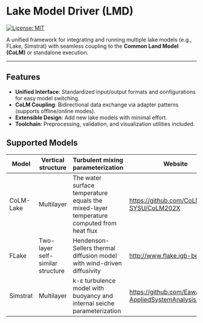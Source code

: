 # Lake Model Driver (LMD)  

[![License: MIT](https://img.shields.io/badge/License-MIT-blue.svg)](https://opensource.org/licenses/MIT)  

A unified framework for integrating and running multiple lake models (e.g., FLake, Simstrat) with seamless coupling to the **Common Land Model (CoLM)** or standalone execution.  

---

## Features  
- **Unified Interface**: Standardized input/output formats and configurations for easy model switching.  
- **CoLM Coupling**: Bidirectional data exchange via adapter patterns (supports offline/online modes).  
- **Extensible Design**: Add new lake models with minimal effort.  
- **Toolchain**: Preprocessing, validation, and visualization utilities included.  

## Supported Models

| Model            | Vertical structure               | Turbulent mixing parameterization                                                                 | Website                                  |
|------------------|-----------------------------------|---------------------------------------------------------------------------------------------------|------------------------------------------|
| CoLM-Lake        | Multilayer                        | The water surface temperature equals the mixed-layer temperature<br>computed from heat flux       | https://github.com/CoLM-SYSU/CoLM202X    |
| FLake            | Two-layer self-similar structure | Hendenson-Sellers thermal diffusion model<br>with wind-driven diffusivity                        | http://www.flake.igb-berlin.de           |
| Simstrat         | Multilayer                        | k-ε turbulence model with<br>buoyancy and internal seiche parameterization                      | https://github.com/Eawag-AppliedSystemAnalysis/Simstrat |
